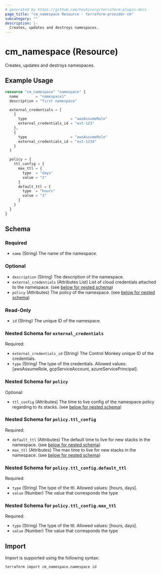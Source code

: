 ```yaml
---
# generated by https://github.com/hashicorp/terraform-plugin-docs
page_title: "cm_namespace Resource - terraform-provider-cm"
subcategory: ""
description: |-
  Creates, updates and destroys namespaces.
---
```


# cm_namespace (Resource)

Creates, updates and destroys namespaces.

## Example Usage

```terraform
resource "cm_namespace" "namespace" {
  name        = "namespace1"
  description = "first namespace"

  external_credentials = [
    {
      type                    = "awsAssumeRole"
      external_credentials_id = "ext-123"
    },
    {
      type                    = "awsAssumeRole"
      external_credentials_id = "ext-1234"
    }
  ]

  policy = {
    ttl_config = {
      max_ttl = {
        type  = "days"
        value = "2"
      }
      default_ttl = {
        type  = "hours"
        value = "3"
      }
    }
  }
}
```

<!-- schema generated by tfplugindocs -->
## Schema

### Required

- `name` (String) The name of the namespace.

### Optional

- `description` (String) The description of the namespace.
- `external_credentials` (Attributes List) List of cloud credentials attached to the namespace. (see [below for nested schema](#nestedatt--external_credentials))
- `policy` (Attributes) The policy of the namespace. (see [below for nested schema](#nestedatt--policy))

### Read-Only

- `id` (String) The unique ID of the namespace.

<a id="nestedatt--external_credentials"></a>
### Nested Schema for `external_credentials`

Required:

- `external_credentials_id` (String) The Control Monkey unique ID of the credentials.
- `type` (String) The type of the credentials. Allowed values: [awsAssumeRole, gcpServiceAccount, azureServicePrincipal].


<a id="nestedatt--policy"></a>
### Nested Schema for `policy`

Optional:

- `ttl_config` (Attributes) The time to live config of the namespace policy regarding to its stacks. (see [below for nested schema](#nestedatt--policy--ttl_config))

<a id="nestedatt--policy--ttl_config"></a>
### Nested Schema for `policy.ttl_config`

Required:

- `default_ttl` (Attributes) The default time to live for new stacks in the namespace. (see [below for nested schema](#nestedatt--policy--ttl_config--default_ttl))
- `max_ttl` (Attributes) The max time to live for new stacks in the namespace. (see [below for nested schema](#nestedatt--policy--ttl_config--max_ttl))

<a id="nestedatt--policy--ttl_config--default_ttl"></a>
### Nested Schema for `policy.ttl_config.default_ttl`

Required:

- `type` (String) The type of the ttl. Allowed values: [hours, days].
- `value` (Number) The value that corresponds the type


<a id="nestedatt--policy--ttl_config--max_ttl"></a>
### Nested Schema for `policy.ttl_config.max_ttl`

Required:

- `type` (String) The type of the ttl. Allowed values: [hours, days].
- `value` (Number) The value that corresponds the type

## Import

Import is supported using the following syntax:

```shell
terraform import cm_namespace.namespace id
```
